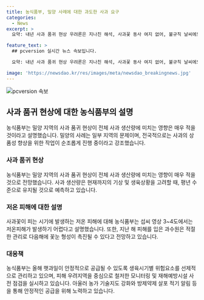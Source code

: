 ```yaml
---
title: 농식품부, 밀양 사례에 대한 과도한 사과 요구
categories:
  - News
excerpt: >
  요약: 내년 사과 품귀 현상 우려론은 지나친 해석, 사과꽃 동사 여지 없어, 불규칙 날씨에도 사과 생산에 큰 영향없어, 농식품부 기술지도로 대응 중, 올해 햇과일 안정적인 공급 예정

feature_text: >
  ## pcversion 실시간 뉴스 속보입니다.

  요약: 내년 사과 품귀 현상 우려론은 지나친 해석, 사과꽃 동사 여지 없어, 불규칙 날씨에도 사과 생산에 큰 영향없어, 농식품부 기술지도로 대응 중, 올해 햇과일 안정적인 공급 예정

image: 'https://newsdao.kr/res/images/meta/newsdao_breakingnews.jpg'
---
```


<p><img src="https://newsdao.kr/res/images/meta/newsdao_breakingnews.jpg" alt="pcversion 속보" /></p>

<h2 data-ke-size="size26">사과 품귀 현상에 대한 농식품부의 설명</h2>

<p>농식품부는 밀양 지역의 사과 품귀 현상이 전체 사과 생산량에 미치는 영향은 매우 적을 것이라고 설명했습니다. 밀양의 사례는 일부 지역의 문제이며, 전국적으로는 사과의 상품성 향상을 위한 작업이 순조롭게 진행 중이라고 강조했습니다.</p>

<h3>사과 품귀 현상</h3>

<p>농식품부는 밀양 지역의 사과 품귀 현상이 전체 사과 생산량에 미치는 영향이 매우 적을 것으로 전망했습니다. 사과 생산량은 현재까지의 기상 및 생육상황을 고려할 때, 평년 수준으로 유지될 것으로 예측하고 있습니다.</p>

<h3>저온 피해에 대한 설명</h3>

<p>사과꽃이 피는 시기에 발생하는 저온 피해에 대해 농식품부는 섭씨 영상 3~4도에서는 저온피해가 발생하기 어렵다고 설명했습니다. 또한, 지난 해 피해를 입은 과수원은 적절한 관리로 다음해에 꽃눈 형성이 촉진될 수 있다고 전망하고 있습니다.</p>

<h3>대응책</h3>

<p>농식품부는 올해 햇과일이 안정적으로 공급될 수 있도록 생육시기별 위험요소를 선제적으로 관리하고 있으며, 피해 우려지역을 중심으로 철저한 모니터링 및 재해예방시설 사전 점검을 실시하고 있습니다. 아울러 농가 기술지도 강화와 방제약제 살포 적기 알림 등을 통해 안정적인 공급을 위해 노력하고 있습니다.</p>

